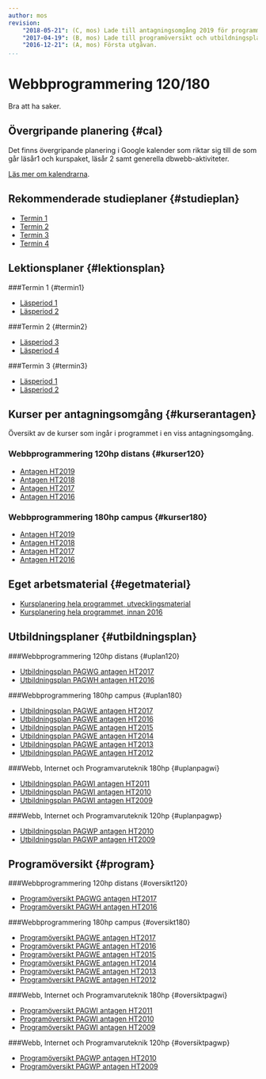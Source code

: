 ```yaml
---
author: mos
revision:
    "2018-05-21": (C, mos) Lade till antagningsomgång 2019 för programmen.
    "2017-04-19": (B, mos) Lade till programöversikt och utbildningsplaner.
    "2016-12-21": (A, mos) Första utgåvan.
...
```

Webbprogrammering 120/180
==================================

Bra att ha saker.



Övergripande planering {#cal}
--------------------------------------------------------------

Det finns övergripande planering i Google kalender som riktar sig till de som går läsår1 och kurspaket, läsår 2 samt generella dbwebb-aktiviteter.

[Läs mer om kalendrarna](kalender).



Rekommenderade studieplaner {#studieplan}
--------------------------------------------------------------

* [Termin 1](program/webbprogrammering/studieplan/termin1)
* [Termin 2](program/webbprogrammering/studieplan/termin2)
* [Termin 3](program/webbprogrammering/studieplan/termin3)
* [Termin 4](program/webbprogrammering/studieplan/termin4)



Lektionsplaner {#lektionsplan}
--------------------------------------------------------------



###Termin 1 {#termin1}

* [Läsperiod 1](program/webbprogrammering/lektionsplan/termin1/lasperiod1)
* [Läsperiod 2](program/webbprogrammering/lektionsplan/termin1/lasperiod2)



###Termin 2 {#termin2}

* [Läsperiod 3](program/webbprogrammering/lektionsplan/termin2/lasperiod3)
* [Läsperiod 4](program/webbprogrammering/lektionsplan/termin2/lasperiod4)



###Termin 3 {#termin3}

* [Läsperiod 1](program/webbprogrammering/lektionsplan/termin3/lasperiod1)
* [Läsperiod 2](program/webbprogrammering/lektionsplan/termin3/lasperiod2)




Kurser per antagningsomgång {#kurserantagen}
--------------------------------------------------------------

Översikt av de kurser som ingår i programmet i en viss antagningsomgång.



### Webbprogrammering 120hp distans {#kurser120}

* [Antagen HT2019](utbildning/webbprogrammering-120hp/2019/kurser)
* [Antagen HT2018](utbildning/webbprogrammering-120hp/2018/kurser)
* [Antagen HT2017](utbildning/webbprogrammering-120hp/2017/kurser)
* [Antagen HT2016](utbildning/webbprogrammering-120hp/2016/kurser)



### Webbprogrammering 180hp campus {#kurser180}

* [Antagen HT2019](utbildning/webbprogrammering-180hp/2019/kurser)
* [Antagen HT2018](utbildning/webbprogrammering-180hp/2018/kurser)
* [Antagen HT2017](utbildning/webbprogrammering-180hp/2017/kurser)
* [Antagen HT2016](utbildning/webbprogrammering-180hp/2016/kurser)



Eget arbetsmaterial {#egetmaterial}
--------------------------------------------------------------

* [Kursplanering hela programmet, utvecklingsmaterial](wip/distans)
* [Kursplanering hela programmet, innan 2016](wip/oversikt)



Utbildningsplaner {#utbildningsplan}
--------------------------------------------------------------


###Webbprogrammering 120hp distans {#uplan120}

* [Utbildningsplan PAGWG antagen HT2017](http://edu.bth.se/utbildningsplaner/PAGWG_HT-17.pdf)
* [Utbildningsplan PAGWH antagen HT2016](http://edu.bth.se/utbildningsplaner/PAGWH_HT-16.pdf)



###Webbprogrammering 180hp campus {#uplan180}

* [Utbildningsplan PAGWE antagen HT2017](http://edu.bth.se/utbildningsplaner/PAGWE_HT-17.pdf)
* [Utbildningsplan PAGWE antagen HT2016](http://edu.bth.se/utbildningsplaner/PAGWE_HT-16.pdf)
* [Utbildningsplan PAGWE antagen HT2015](http://edu.bth.se/utbildningsplaner/PAGWE_HT-15.pdf)
* [Utbildningsplan PAGWE antagen HT2014](http://edu.bth.se/utbildningsplaner/PAGWE_HT-14.pdf)
* [Utbildningsplan PAGWE antagen HT2013](http://edu.bth.se/utbildningsplaner/PAGWE_HT-13.pdf)
* [Utbildningsplan PAGWE antagen HT2012](http://edu.bth.se/utbildningsplaner/PAGWE_HT-12.pdf)



###Webb, Internet och Programvaruteknik 180hp {#uplanpagwi}

* [Utbildningsplan PAGWI antagen HT2011](http://edu.bth.se/utbildningsplaner/PAGWI_HT-11.pdf)
* [Utbildningsplan PAGWI antagen HT2010](http://edu.bth.se/utbildningsplaner/PAGWI_HT-10.pdf)
* [Utbildningsplan PAGWI antagen HT2009](http://edu.bth.se/utbildningsplaner/PAGWI_HT-09.pdf)



###Webb, Internet och Programvaruteknik 120hp {#uplanpagwp}

* [Utbildningsplan PAGWP antagen HT2010](http://edu.bth.se/utbildningsplaner/PAGWP_HT-10.pdf)
* [Utbildningsplan PAGWP antagen HT2009](http://edu.bth.se/utbildningsplaner/PAGWP_HT-09.pdf)



Programöversikt {#program}
--------------------------------------------------------------



###Webbprogrammering 120hp distans {#oversikt120}

* [Programöversikt PAGWG antagen HT2017](http://edu.bth.se/utbildning/utb_program.asp?PtKod=PAGWG17h)
* [Programöversikt PAGWH antagen HT2016](http://edu.bth.se/utbildning/utb_program.asp?PtKod=PAGWH16h)



###Webbprogrammering 180hp campus {#oversikt180}

* [Programöversikt PAGWE antagen HT2017](http://edu.bth.se/utbildning/utb_program.asp?PtKod=PAGWE17h)
* [Programöversikt PAGWE antagen HT2016](http://edu.bth.se/utbildning/utb_program.asp?PtKod=PAGWE16h)
* [Programöversikt PAGWE antagen HT2015](http://edu.bth.se/utbildning/utb_program.asp?PtKod=PAGWE15h)
* [Programöversikt PAGWE antagen HT2014](http://edu.bth.se/utbildning/utb_program.asp?PtKod=PAGWE14h)
* [Programöversikt PAGWE antagen HT2013](http://edu.bth.se/utbildning/utb_program.asp?PtKod=PAGWE13h)
* [Programöversikt PAGWE antagen HT2012](http://edu.bth.se/utbildning/utb_program.asp?PtKod=PAGWE12h)



###Webb, Internet och Programvaruteknik 180hp {#oversiktpagwi}

* [Programöversikt PAGWI antagen HT2011](http://edu.bth.se/utbildning/utb_program.asp?PtKod=PAGWI11h)
* [Programöversikt PAGWI antagen HT2010](http://edu.bth.se/utbildning/utb_program.asp?PtKod=PAGWI10h)
* [Programöversikt PAGWI antagen HT2009](http://edu.bth.se/utbildning/utb_program.asp?PtKod=PAGWI09h)



###Webb, Internet och Programvaruteknik 120hp {#oversiktpagwp}

* [Programöversikt PAGWP antagen HT2010](http://edu.bth.se/utbildning/utb_program.asp?PtKod=PAGWP09h)
* [Programöversikt PAGWP antagen HT2009](http://edu.bth.se/utbildning/utb_program.asp?PtKod=PAGWP09h)

